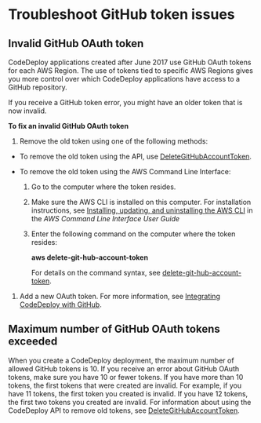 # Troubleshoot GitHub token issues<a name="troubleshooting-github-token-issues"></a>

## Invalid GitHub OAuth token<a name="troubleshooting-invalid-github-token"></a>

 CodeDeploy applications created after June 2017 use GitHub OAuth tokens for each AWS Region\. The use of tokens tied to specific AWS Regions gives you more control over which CodeDeploy applications have access to a GitHub repository\. 

 If you receive a GitHub token error, you might have an older token that is now invalid\. 

**To fix an invalid GitHub OAuth token**

1.  Remove the old token using one of the following methods:
   + To remove the old token using the API, use [ DeleteGitHubAccountToken](https://docs.aws.amazon.com/codedeploy/latest/APIReference/API_DeleteGitHubAccountToken.html)\.
   + To remove the old token using the AWS Command Line Interface:

     1. Go to the computer where the token resides\.

     1. Make sure the AWS CLI is installed on this computer\. For installation instructions, see [Installing, updating, and uninstalling the AWS CLI](https://docs.aws.amazon.com/cli/latest/userguide/cli-chap-install.html) in the *AWS Command Line Interface User Guide*

     1. Enter the following command on the computer where the token resides:

        **aws delete\-git\-hub\-account\-token**

        For details on the command syntax, see [delete\-git\-hub\-account\-token](https://docs.aws.amazon.com/cli/latest/reference/deploy/delete-git-hub-account-token.html)\.

1.  Add a new OAuth token\. For more information, see [Integrating CodeDeploy with GitHub](integrations-partners-github.md)\. 

## Maximum number of GitHub OAuth tokens exceeded<a name="troubleshooting-too-many-github-tokens"></a>

When you create a CodeDeploy deployment, the maximum number of allowed GitHub tokens is 10\. If you receive an error about GitHub OAuth tokens, make sure you have 10 or fewer tokens\. If you have more than 10 tokens, the first tokens that were created are invalid\. For example, if you have 11 tokens, the first token you created is invalid\. If you have 12 tokens, the first two tokens you created are invalid\. For information about using the CodeDeploy API to remove old tokens, see [ DeleteGitHubAccountToken](https://docs.aws.amazon.com/CodeDeploy/latest/APIReference/API_DeleteGitHubAccountToken.html)\. 